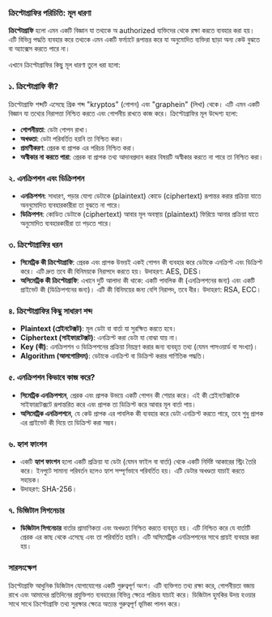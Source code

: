 ### ক্রিপ্টোগ্রাফির পরিচিতি: মূল ধারণা

**ক্রিপ্টোগ্রাফি** হলো এমন একটি বিজ্ঞান যা তথ্যকে অ authorized ব্যক্তিদের থেকে রক্ষা করতে ব্যবহার করা হয়। এটি বিভিন্ন পদ্ধতি ব্যবহার করে তথ্যকে এমন একটি ফর্ম্যাটে রূপান্তর করে যা অনুমোদিত ব্যক্তিরা ছাড়া অন্য কেউ বুঝতে বা অ্যাক্সেস করতে পারে না। 

এখানে ক্রিপ্টোগ্রাফির কিছু মূল ধারণা তুলে ধরা হলো:

### ১. **ক্রিপ্টোগ্রাফি কী?**
ক্রিপ্টোগ্রাফি শব্দটি এসেছে গ্রিক শব্দ "kryptos" (গোপন) এবং "graphein" (লিখা) থেকে। এটি এমন একটি বিজ্ঞান যা তথ্যের নিরাপত্তা নিশ্চিত করতে এবং গোপনীয় রাখতে কাজ করে। ক্রিপ্টোগ্রাফির মূল উদ্দেশ্য হলো:
   - **গোপনীয়তা**: ডেটা গোপন রাখা।
   - **অখণ্ডতা**: ডেটা পরিবর্তিত হয়নি তা নিশ্চিত করা।
   - **প্রমাণীকরণ**: প্রেরক বা প্রাপক এর পরিচয় নিশ্চিত করা।
   - **অস্বীকার না করতে পারা**: প্রেরক বা প্রাপক তথ্য আদানপ্রদান করার বিষয়টি অস্বীকার করতে না পারে তা নিশ্চিত করা।

### ২. **এনক্রিপশন এবং ডিক্রিপশন**
   - **এনক্রিপশন**: সাধারণ, পড়ার যোগ্য ডেটাকে (plaintext) কোডে (ciphertext) রূপান্তর করার প্রক্রিয়া যাতে অননুমোদিত ব্যবহারকারীরা তা বুঝতে না পারে।
   - **ডিক্রিপশন**: কোডিত ডেটাকে (ciphertext) আবার মূল অবস্থায় (plaintext) ফিরিয়ে আনার প্রক্রিয়া যাতে অনুমোদিত ব্যবহারকারীরা তা পড়তে পারে।

### ৩. **ক্রিপ্টোগ্রাফির ধরন**
   - **সিমেট্রিক কী ক্রিপ্টোগ্রাফি**: প্রেরক এবং প্রাপক উভয়ই একই গোপন কী ব্যবহার করে ডেটাকে এনক্রিপ্ট এবং ডিক্রিপ্ট করে। এটি দ্রুত তবে কী বিনিময়কে নিরাপদে করতে হয়। উদাহরণ: AES, DES।
   - **অসিমেট্রিক কী ক্রিপ্টোগ্রাফি**: এখানে দুটি আলাদা কী থাকে: একটি পাবলিক কী (এনক্রিপশনের জন্য) এবং একটি প্রাইভেট কী (ডিক্রিপশনের জন্য)। এটি কী বিনিময়ের জন্য বেশি নিরাপদ, তবে ধীর। উদাহরণ: RSA, ECC।

### ৪. **ক্রিপ্টোগ্রাফির কিছু সাধারণ শব্দ**
   - **Plaintext (প্লেইনটেক্সট)**: মূল ডেটা বা বার্তা যা সুরক্ষিত করতে হবে।
   - **Ciphertext (সাইফারটেক্সট)**: এনক্রিপ্ট করা ডেটা যা বোঝা যায় না।
   - **Key (কী)**: এনক্রিপশন ও ডিক্রিপশনের প্রক্রিয়া নিয়ন্ত্রণ করার জন্য ব্যবহৃত তথ্য (যেমন পাসওয়ার্ড বা সংখ্যা)।
   - **Algorithm (আলগোরিদম)**: ডেটাকে এনক্রিপ্ট বা ডিক্রিপ্ট করার গাণিতিক পদ্ধতি।

### ৫. **এনক্রিপশন কিভাবে কাজ করে?**
   - **সিমেট্রিক এনক্রিপশনে**, প্রেরক এবং প্রাপক উভয়ে একটি গোপন কী শেয়ার করে। এই কী প্লেইনটেক্সটকে সাইফারটেক্সটে রূপান্তরিত করে এবং প্রাপক তা ডিক্রিপ্ট করে আবার মূল বার্তা পায়।
   - **অসিমেট্রিক এনক্রিপশনে**, যে কেউ প্রাপক এর পাবলিক কী ব্যবহার করে ডেটা এনক্রিপ্ট করতে পারে, তবে শুধু প্রাপক এর প্রাইভেট কী দিয়ে তা ডিক্রিপ্ট করা সম্ভব।

### ৬. **হ্যাশ ফাংশন**
   - একটি **হ্যাশ ফাংশন** হলো একটি প্রক্রিয়া যা ডেটা (যেমন ফাইল বা বার্তা) থেকে একটি নির্দিষ্ট আকারের স্ট্রিং তৈরি করে। ইনপুটে সামান্য পরিবর্তন হলেও হ্যাশ সম্পূর্ণভাবে পরিবর্তিত হয়। এটি ডেটার অখণ্ডতা যাচাই করতে সহায়ক।
   - উদাহরণ: SHA-256।

### ৭. **ডিজিটাল সিগনেচার**
   - **ডিজিটাল সিগনেচার** বার্তার প্রামাণিকতা এবং অখণ্ডতা নিশ্চিত করতে ব্যবহৃত হয়। এটি নিশ্চিত করে যে বার্তাটি প্রেরক এর কাছ থেকে এসেছে এবং তা পরিবর্তিত হয়নি। এটি অসিমেট্রিক এনক্রিপশনের সাথে প্রায়ই ব্যবহার করা হয়।


### সারসংক্ষেপ
ক্রিপ্টোগ্রাফি আধুনিক ডিজিটাল যোগাযোগের একটি গুরুত্বপূর্ণ অংশ। এটি ব্যক্তিগত তথ্য রক্ষা করে, গোপনীয়তা বজায় রাখে এবং আমাদের প্রতিদিনের প্রযুক্তিগত ব্যবহারের বিভিন্ন ক্ষেত্রে পরিচয় যাচাই করে। ডিজিটাল হুমকির উদয় হওয়ার সাথে সাথে ক্রিপ্টোগ্রাফি তথ্য সুরক্ষার ক্ষেত্রে অত্যন্ত গুরুত্বপূর্ণ ভূমিকা পালন করে।
